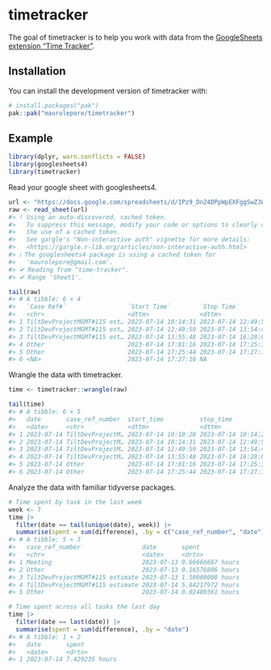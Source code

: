 
<!-- README.md is generated from README.Rmd. Please edit that file -->

# timetracker

<!-- badges: start -->
<!-- badges: end -->

The goal of timetracker is to help you work with data from the
[GoogleSheets extension “Time
Tracker”](https://workspace.google.com/marketplace/app/time_tracker/182790105381).

## Installation

You can install the development version of timetracker with:

``` r
# install.packages("pak")
pak::pak("maurolepore/timetracker")
```

## Example

``` r
library(dplyr, warn.conflicts = FALSE)
library(googlesheets4)
library(timetracker)
```

Read your google sheet with googlesheets4.

``` r
url <- "https://docs.google.com/spreadsheets/d/1Pz9_Dn24DPpWpEXFggSwZJWSp0DHtYbgpeS1_90KtEA/edit?usp=sharing"
raw <- read_sheet(url)
#> ! Using an auto-discovered, cached token.
#>   To suppress this message, modify your code or options to clearly consent to
#>   the use of a cached token.
#>   See gargle's "Non-interactive auth" vignette for more details:
#>   <https://gargle.r-lib.org/articles/non-interactive-auth.html>
#> ℹ The googlesheets4 package is using a cached token for
#>   'maurolepore@gmail.com'.
#> ✔ Reading from "time-tracker".
#> ✔ Range 'Sheet1'.

tail(raw)
#> # A tibble: 6 × 4
#>   `Case Ref#`                 `Start Time`        `Stop Time`         Difference
#>   <chr>                       <dttm>              <dttm>              <chr>     
#> 1 TiltDevProjectMGMT#115 est… 2023-07-14 10:14:31 2023-07-14 12:49:57 02:35:25  
#> 2 TiltDevProjectMGMT#115 est… 2023-07-14 12:49:59 2023-07-14 13:54:40 01:04:41  
#> 3 TiltDevProjectMGMT#115 est… 2023-07-14 13:55:48 2023-07-14 16:28:03 02:32:16  
#> 4 Other                       2023-07-14 17:01:16 2023-07-14 17:25:33 00:24:17  
#> 5 Other                       2023-07-14 17:25:44 2023-07-14 17:27:13 00:01:30  
#> 6 <NA>                        2023-07-14 17:27:16 NA                  <NA>
```

Wrangle the data with timetracker.

``` r
time <- timetracker::wrangle(raw)

tail(time)
#> # A tibble: 6 × 5
#>   date       case_ref_number  start_time          stop_time           difference
#>   <date>     <chr>            <dttm>              <dttm>              <drtn>    
#> 1 2023-07-14 TiltDevProjectM… 2023-07-14 10:10:28 2023-07-14 10:14:29 0.0668311…
#> 2 2023-07-14 TiltDevProjectM… 2023-07-14 10:14:31 2023-07-14 12:49:57 2.5903547…
#> 3 2023-07-14 TiltDevProjectM… 2023-07-14 12:49:59 2023-07-14 13:54:40 1.0780719…
#> 4 2023-07-14 TiltDevProjectM… 2023-07-14 13:55:48 2023-07-14 16:28:03 2.5377011…
#> 5 2023-07-14 Other            2023-07-14 17:01:16 2023-07-14 17:25:33 0.4048222…
#> 6 2023-07-14 Other            2023-07-14 17:25:44 2023-07-14 17:27:13 0.0248936…
```

Analyze the data with familiar tidyverse packages.

``` r
# Time spent by task in the last week
week <- 7
time |>
  filter(date == tail(unique(date), week)) |> 
  summarise(spent = sum(difference), .by = c("case_ref_number", "date"))
#> # A tibble: 5 × 3
#>   case_ref_number                 date       spent           
#>   <chr>                           <date>     <drtn>          
#> 1 Meeting                         2023-07-13 0.66666667 hours
#> 2 Other                           2023-07-13 0.16576806 hours
#> 3 TiltDevProjectMGMT#115 estimate 2023-07-13 1.50000000 hours
#> 4 TiltDevProjectMGMT#115 estimate 2023-07-14 5.84217972 hours
#> 5 Other                           2023-07-14 0.02489361 hours

# Time spent across all tasks the last day
time |>
  filter(date == last(date)) |> 
  summarise(spent = sum(difference), .by = "date")
#> # A tibble: 1 × 2
#>   date       spent         
#>   <date>     <drtn>        
#> 1 2023-07-14 7.429235 hours
```
